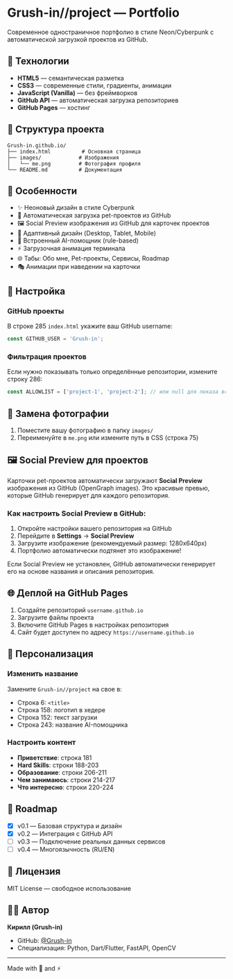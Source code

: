 # Grush-in//project — Portfolio

Современное одностраничное портфолио в стиле Neon/Cyberpunk с автоматической загрузкой проектов из GitHub.

## 🚀 Технологии

- **HTML5** — семантическая разметка
- **CSS3** — современные стили, градиенты, анимации
- **JavaScript (Vanilla)** — без фреймворков
- **GitHub API** — автоматическая загрузка репозиториев
- **GitHub Pages** — хостинг

## 📁 Структура проекта

```
Grush-in.github.io/
├── index.html          # Основная страница
├── images/            # Изображения
│   └── me.png         # Фотография профиля
└── README.md          # Документация
```

## 🎨 Особенности

- ✨ Неоновый дизайн в стиле Cyberpunk
- 🎯 Автоматическая загрузка pet-проектов из GitHub
- 🖼️ Social Preview изображения из GitHub для карточек проектов
- 📱 Адаптивный дизайн (Desktop, Tablet, Mobile)
- 🤖 Встроенный AI-помощник (rule-based)
- ⚡ Загрузочная анимация терминала
- 🌐 Табы: Обо мне, Pet-проекты, Сервисы, Roadmap
- 🎭 Анимации при наведении на карточки

## 🔧 Настройка

### GitHub проекты

В строке 285 `index.html` укажите ваш GitHub username:

```javascript
const GITHUB_USER = 'Grush-in';
```

### Фильтрация проектов

Если нужно показывать только определённые репозитории, измените строку 286:

```javascript
const ALLOWLIST = ['project-1', 'project-2']; // или null для показа всех
```

## 📸 Замена фотографии

1. Поместите вашу фотографию в папку `images/`
2. Переименуйте в `me.png` или измените путь в CSS (строка 75)

## 🖼️ Social Preview для проектов

Карточки pet-проектов автоматически загружают **Social Preview** изображения из GitHub (OpenGraph images). Это красивые превью, которые GitHub генерирует для каждого репозитория.

### Как настроить Social Preview в GitHub:

1. Откройте настройки вашего репозитория на GitHub
2. Перейдите в **Settings** → **Social Preview**
3. Загрузите изображение (рекомендуемый размер: 1280x640px)
4. Портфолио автоматически подтянет это изображение!

Если Social Preview не установлен, GitHub автоматически генерирует его на основе названия и описания репозитория.

## 🌐 Деплой на GitHub Pages

1. Создайте репозиторий `username.github.io`
2. Загрузите файлы проекта
3. Включите GitHub Pages в настройках репозитория
4. Сайт будет доступен по адресу `https://username.github.io`

## 📝 Персонализация

### Изменить название

Замените `Grush-in//project` на свое в:
- Строка 6: `<title>`
- Строка 158: логотип в хедере
- Строка 152: текст загрузки
- Строка 243: название AI-помощника

### Настроить контент

- **Приветствие**: строка 181
- **Hard Skills**: строки 188-203
- **Образование**: строки 206-211
- **Чем занимаюсь**: строки 214-217
- **Что интересно**: строки 220-224

## 🎯 Roadmap

- [x] v0.1 — Базовая структура и дизайн
- [x] v0.2 — Интеграция с GitHub API
- [ ] v0.3 — Подключение реальных данных сервисов
- [ ] v0.4 — Многоязычность (RU/EN)

## 📄 Лицензия

MIT License — свободное использование

## 👨‍💻 Автор

**Кирилл (Grush-in)**
- GitHub: [@Grush-in](https://github.com/Grush-in)
- Специализация: Python, Dart/Flutter, FastAPI, OpenCV

---

Made with 💜 and ⚡

